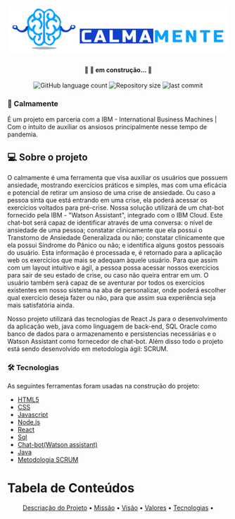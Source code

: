 <h1 align="center">
    <img alt="NextLevelWeek" title="#NextLevelWeek" src="./img/logo.png" />
</h1>
<h4 align="center"> 
	🚧 🚀 em construção... 🚧
</h4>

<p align="center">
  <img alt="GitHub language count" src="https://img.shields.io/static/v1?label=languague&message=4&color=7159c1&style=for-the-badge&logo=ghost">
  
  <img alt="Repository size" src="https://img.shields.io/static/v1?label=repo-size&message=14.5mb&color=f66c28&style=for-the-badge&logo=ghost">
  
  <img alt="last commit" src="https://img.shields.io/static/v1?label=last-commit&message=August 2021&color=f66c28&style=for-the-badge&logo=ghost">
</p>

### 🧠 Calmamente
<p>É um projeto em parceria com a IBM - International Business Machines | Com o intuito de auxíliar os ansiosos principalmente nesse tempo de pandemia.</p>

## 💻 Sobre o projeto
O calmamente é uma ferramenta que visa auxiliar os usuários que possuem ansiedade, mostrando exercícios práticos e simples, mas com uma eficácia e potencial de retirar um ansioso de uma crise de ansiedade. Ou caso a pessoa sinta que está entrando em uma crise, ela poderá acessar os exercícios voltados para pré-crise.
Nossa solução utilizará de um chat-bot fornecido pela IBM - "Watson Assistant", integrado com o IBM Cloud. Este chat-bot será capaz de identificar através de uma conversa: o nível de ansiedade de uma pessoa; constatar clinicamente que ela possui o Transtorno de Ansiedade Generalizada ou não; constatar clinicamente que ela possui Síndrome do Pânico ou não; e identifica alguns gostos pessoais do usuário. Esta informação é processada e, é retornado para a aplicação web os exercícios que mais se adequam àquele usuário.
Para que assim com um layout intuitivo e ágil, a pessoa possa acessar nossos exercícios para sair de seu estado de crise, ou caso não queira entrar em um. O usuário também será capaz de se aventurar por todos os exercícios existentes em nosso sistema na aba de personalizar, onde poderá escolher qual exercício deseja fazer ou não, para que assim sua experiência seja mais satisfatória ainda.

Nosso projeto utilizará das tecnologias de React Js para o desenvolvimento da aplicação web, java como linguagem de back-end, SQL Oracle como banco de dados para o armazenamento e persistencias necessárias e o Watson Assistant como fornecedor de chat-bot. Além disso todo o projeto está sendo desenvolvido em metodologia ágil: SCRUM.

### 🛠 Tecnologias

As seguintes ferramentas foram usadas na construção do projeto:

- [HTML5](https://www.devmedia.com.br/o-que-e-o-html5/25820)
- [CSS](https://developer.mozilla.org/pt-BR/docs/Web/CSS0)
- [Javascript](https://developer.mozilla.org/pt-BR/docs/Web/JavaScript)
- [Node.js](https://nodejs.org/en/)
- [React](https://pt-br.reactjs.org/)
- [Sql](https://www.devmedia.com.br/guia/guia-completo-de-sql/38314)
- [Chat-bot(Watson assistant)](https://www.ibm.com/br-pt/cloud/watson-assistant)
- [Java](https://pt.wikipedia.org/wiki/Java_(linguagem_de_programa%C3%A7%C3%A3o))
- [Metodologia SCRUM](https://blog.contaazul.com/metodologia-scrum)

Tabela de Conteúdos
===================
<p align="center">
 <a href="#descrição">Descriação do Projeto</a> •
 <a href="#missão">Missão</a> • 
 <a href="#visão">Visão</a> • 
 <a href="#valores">Valores</a> • 
 <a href="#tecnologias">Tecnologias</a> • 
</p>
